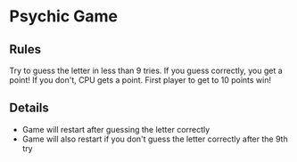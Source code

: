 # Psychic Game

## Rules
Try to guess the letter in less than 9 tries. If you guess correctly, you get a point! If you don't, CPU gets a point. First player to get to 10 points win!

## Details
- Game will restart after guessing the letter correctly
- Game will also restart if you don't guess the letter correctly after the 9th try